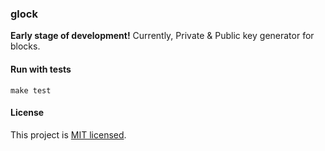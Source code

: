 ### glock

**Early stage of development!** Currently, Private & Public key generator for blocks.

#### Run with tests

```shell
make test
```

#### License

This project is [MIT licensed](https://github.com/mrcn04/glock/blob/master/LICENSE).
